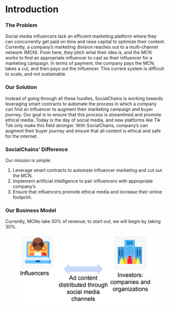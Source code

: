 # Introduction


### **The Problem**

Social media influencers lack an efficient marketing platform where they can
concurrently get paid on time and raise capital to optimize their content. Currently, a
company’s marketing division reaches out to a multi-channel network (MCN). From here,
they pitch what their idea is, and the MCN works to find an appropriate influencer to cast
as their influencer for a marketing campaign. In terms of payment, the company pays the
MCN, takes a cut, and then pays out the influencer.
This current system is difficult to scale, and not sustainable.

### **Our Solution**

Instead of going through all these hurdles, SocialChains is working towards leveraging
smart contracts to automate the process in which a company can find an influencer to
augment their marketing campaign and buyer journey.
Our goal is to ensure that this process is streamlined and promote ethical media. Today is
the day of social media, and new platforms like Tik Tok only make this field stronger. With
SocialChains, company’s can augment their buyer journey and ensure that all content is
ethical and safe for the internet.

### **SocialChains' Difference**

Our mission is simple:
1. Leverage smart contracts to automate influencer marketing and cut out the MCN.
2. Implement artificial intelligence to pair influencers with appropriate company’s.
3. Ensure that influencers promote ethical media and increase their online footprint.

### **Our Business Model**

Currently, MCNs take 50% of
revenue; to start out, we will begin
by taking 30%.
<p align="center">
  <img src="Images/Business Model.PNG" />
</p>
